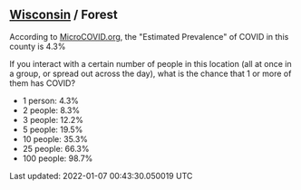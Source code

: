 
## [Wisconsin](/united-states/wisconsin) / Forest

According to [MicroCOVID.org](http://microcovid.org),
the "Estimated Prevalence" of COVID in this county is 4.3%

If you interact with a certain number of people in this location
(all at once in a group, or spread out across the day), what is the chance that
1 or more of them has COVID?

- 1 person: 4.3%
- 2 people: 8.3%
- 3 people: 12.2%
- 5 people: 19.5%
- 10 people: 35.3%
- 25 people: 66.3%
- 100 people: 98.7%

Last updated: 2022-01-07 00:43:30.050019 UTC
